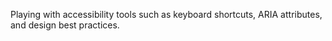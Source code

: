 Playing with accessibility tools such as keyboard shortcuts, ARIA attributes, and design best practices.
